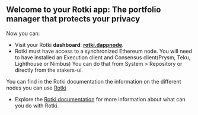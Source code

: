 ## Welcome to your Rotki app: The portfolio manager that protects your privacy

Now you can:

- Visit your Rotki **dashboard**: **[rotki.dappnode](http://rotki.dappnode/)**.
- Rotki must have access to a synchronized Ethereum node. You will need to have installed an Execution client and Consensus client(Prysm, Teku, Lighthouse or Nimbus) You can do that from System > Repository or directly from the stakers-ui.

You can find in the Rotki documentation the information on the different nodes you can use [Rotki](https://rotki.readthedocs.io/en/latest/usage_guide.html#rpc-nodes)

- Explore the [Rotki documentation](https://rotki.readthedocs.io/en/latest/usage_guide.html) for more information about what can you do with Rotki.
